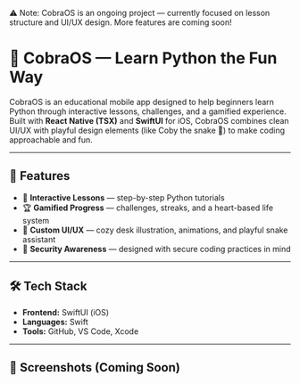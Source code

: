 ⚠️ Note: CobraOS is an ongoing project — currently focused on lesson structure and UI/UX design. More features are coming soon!

# 🐍 CobraOS — Learn Python the Fun Way  

CobraOS is an educational mobile app designed to help beginners learn Python through interactive lessons, challenges, and a gamified experience. Built with **React Native (TSX)** and **SwiftUI** for iOS, CobraOS combines clean UI/UX with playful design elements (like Coby the snake 🐍) to make coding approachable and fun.  

---

## 🚀 Features
- 📖 **Interactive Lessons** — step-by-step Python tutorials  
- 🏆 **Gamified Progress** — challenges, streaks, and a heart-based life system  
- 🎨 **Custom UI/UX** — cozy desk illustration, animations, and playful snake assistant  
- 🔐 **Security Awareness** — designed with secure coding practices in mind  

---

## 🛠️ Tech Stack
- **Frontend:** SwiftUI (iOS)  
- **Languages:** Swift  
- **Tools:** GitHub, VS Code, Xcode  

---

## 📸 Screenshots (Coming Soon)
  
 
